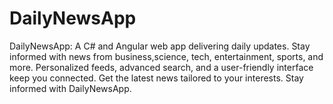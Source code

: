 # DailyNewsApp
DailyNewsApp: A C# and Angular web app delivering daily updates. Stay informed with news from business,science, tech, entertainment, sports, and more. Personalized feeds, advanced search, and a user-friendly interface keep you connected. Get the latest news tailored to your interests. Stay informed with DailyNewsApp.
